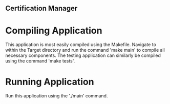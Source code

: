 ## Certification Manager

# Compiling Application
This application is most easily compiled using the Makefile. Navigate to within the Target directory and run the command 'make main' to compile all necessary components. The testing application can similarly be compiled using the command 'make tests'.

# Running Application
Run this application using the './main' command.
